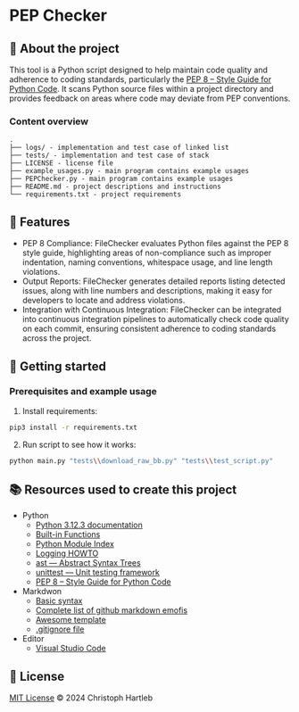 # PEP Checker

## :newspaper: About the project

This tool is a Python script designed to help maintain code quality and adherence to coding standards, particularly the [PEP 8 – Style Guide for Python Code](https://peps.python.org/pep-0008/). It scans Python source files within a project directory and provides feedback on areas where code may deviate from PEP conventions.

### Content overview

    .
    ├── logs/ - implementation and test case of linked list
    ├── tests/ - implementation and test case of stack
    ├── LICENSE - license file
    ├── example_usages.py - main program contains example usages
    ├── PEPChecker.py - main program contains example usages
    ├── README.md - project descriptions and instructions
    └── requirements.txt - project requirements

## :notebook: Features

* PEP 8 Compliance: FileChecker evaluates Python files against the PEP 8 style guide, highlighting areas of non-compliance such as improper indentation, naming conventions, whitespace usage, and line length violations.
* Output Reports: FileChecker generates detailed reports listing detected issues, along with line numbers and descriptions, making it easy for developers to locate and address violations.
* Integration with Continuous Integration: FileChecker can be integrated into continuous integration pipelines to automatically check code quality on each commit, ensuring consistent adherence to coding standards across the project.

## :runner: Getting started

### Prerequisites and example usage

1. Install requirements:

```bash
pip3 install -r requirements.txt
```

2. Run script to see how it works:

```bash
python main.py "tests\\download_raw_bb.py" "tests\\test_script.py"
```

## :books: Resources used to create this project

* Python
  * [Python 3.12.3 documentation](https://docs.python.org/3.12/)
  * [Built-in Functions](https://docs.python.org/3.12/library/functions.html)
  * [Python Module Index](https://docs.python.org/3.12/py-modindex.html)
  * [Logging HOWTO](https://docs.python.org/3/howto/logging.html)
  * [ast — Abstract Syntax Trees](https://docs.python.org/3/library/ast.html)
  * [unittest — Unit testing framework](https://docs.python.org/3/library/unittest.html)
  * [PEP 8 – Style Guide for Python Code](https://peps.python.org/pep-0008/)
* Markdwon
  * [Basic syntax](https://www.markdownguide.org/basic-syntax/)
  * [Complete list of github markdown emofis](https://dev.to/nikolab/complete-list-of-github-markdown-emoji-markup-5aia)
  * [Awesome template](http://github.com/Human-Activity-Recognition/blob/main/README.md)
  * [.gitignore file](https://git-scm.com/docs/gitignore)
* Editor
  * [Visual Studio Code](https://code.visualstudio.com/)

## :bookmark: License

[MIT License](https://opensource.org/license/mit) :copyright: 2024 Christoph Hartleb
